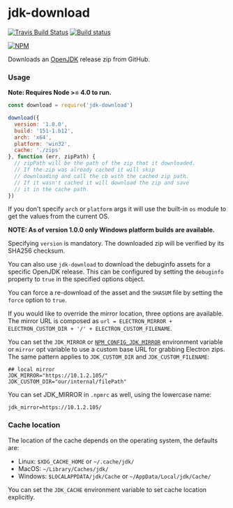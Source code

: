 # jdk-download

[![Travis Build Status](https://travis-ci.org/ferrerojosh/jdk-download.svg?branch=master)](https://travis-ci.org/ferrerojosh/jdk-download)
[![Build status](https://ci.appveyor.com/api/projects/status/xbgrnmttyqgc9mqm/branch/master?svg=true)](https://ci.appveyor.com/project/ferrerojosh/jdk-download/branch/master)

[![NPM](https://nodei.co/npm/jdk-download.png?downloads=true)](https://www.npmjs.com/package/jdk-download)

Downloads an [OpenJDK](https://github.com/ojdkbuild/ojdkbuild) release zip from GitHub.

### Usage

**Note: Requires Node >= 4.0 to run.**

```javascript
const download = require('jdk-download')

download({
  version: '1.8.0',
  build: '151-1.b12',
  arch: 'x64',
  platform: 'win32',
  cache: './zips'
}, function (err, zipPath) {
  // zipPath will be the path of the zip that it downloaded.
  // If the zip was already cached it will skip
  // downloading and call the cb with the cached zip path.
  // If it wasn't cached it will download the zip and save
  // it in the cache path.
})
```
If you don't specify `arch` or `platform` args it will use the built-in `os` module to get the values from the current OS.

**NOTE: As of version 1.0.0 only Windows platform builds are available.**

Specifying `version` is mandatory. The downloaded zip will be verified by its SHA256 checksum.

You can also use `jdk-download` to download the debuginfo assets for a specific OpenJDK release. This can be
configured by setting the `debuginfo` property to `true` in the specified options object.

You can force a re-download of the asset and the `SHASUM` file by setting the
`force` option to `true`.

If you would like to override the mirror location, three options are available. The mirror URL is composed as `url = ELECTRON_MIRROR + ELECTRON_CUSTOM_DIR + '/' + ELECTRON_CUSTOM_FILENAME`.

You can set the `JDK_MIRROR` or [`NPM_CONFIG_JDK_MIRROR`](https://docs.npmjs.com/misc/config#environment-variables) environment variable or `mirror` opt variable to use a custom base URL for grabbing Electron zips. The same pattern applies to `JDK_CUSTOM_DIR` and `JDK_CUSTOM_FILENAME`:

```plain
## local mirror
JDK_MIRROR="https://10.1.2.105/"
JDK_CUSTOM_DIR="our/internal/filePath"
```

You can set JDK_MIRROR in `.npmrc` as well, using the lowercase name:

```plain
jdk_mirror=https://10.1.2.105/
```

### Cache location
The location of the cache depends on the operating system, the defaults are:
- Linux: `$XDG_CACHE_HOME` or `~/.cache/jdk/`
- MacOS: `~/Library/Caches/jdk/`
- Windows: `$LOCALAPPDATA/jdk/Cache` or `~/AppData/Local/jdk/Cache/`

You can set the `JDK_CACHE` environment variable to set cache location explicitly.
